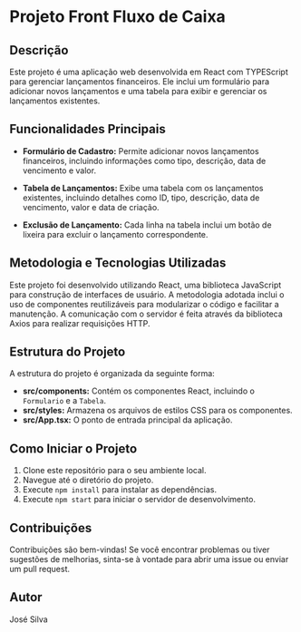 # Projeto Front Fluxo de Caixa

## Descrição

Este projeto é uma aplicação web desenvolvida em React com TYPEScript para gerenciar lançamentos financeiros. Ele inclui um formulário para adicionar novos lançamentos e uma tabela para exibir e gerenciar os lançamentos existentes.

## Funcionalidades Principais

- **Formulário de Cadastro:** Permite adicionar novos lançamentos financeiros, incluindo informações como tipo, descrição, data de vencimento e valor.

- **Tabela de Lançamentos:** Exibe uma tabela com os lançamentos existentes, incluindo detalhes como ID, tipo, descrição, data de vencimento, valor e data de criação.

- **Exclusão de Lançamento:** Cada linha na tabela inclui um botão de lixeira para excluir o lançamento correspondente.

## Metodologia e Tecnologias Utilizadas

Este projeto foi desenvolvido utilizando React, uma biblioteca JavaScript para construção de interfaces de usuário. A metodologia adotada inclui o uso de componentes reutilizáveis para modularizar o código e facilitar a manutenção. A comunicação com o servidor é feita através da biblioteca Axios para realizar requisições HTTP.

## Estrutura do Projeto

A estrutura do projeto é organizada da seguinte forma:

- **src/components:** Contém os componentes React, incluindo o `Formulario` e a `Tabela`.
- **src/styles:** Armazena os arquivos de estilos CSS para os componentes.
- **src/App.tsx:** O ponto de entrada principal da aplicação.

## Como Iniciar o Projeto

1. Clone este repositório para o seu ambiente local.
2. Navegue até o diretório do projeto.
3. Execute `npm install` para instalar as dependências.
4. Execute `npm start` para iniciar o servidor de desenvolvimento.

## Contribuições

Contribuições são bem-vindas! Se você encontrar problemas ou tiver sugestões de melhorias, sinta-se à vontade para abrir uma issue ou enviar um pull request.

## Autor

José Silva
